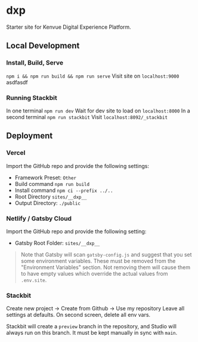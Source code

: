 # __dxp__

Starter site for Kenvue Digital Experience Platform.


## Local Development

### Install, Build, Serve

`npm i && npm run build && npm run serve`
Visit site on `localhost:9000`
asdfasdf

### Running Stackbit

In one terminal `npm run dev`
Wait for dev site to load on `localhost:8000`
In a second terminal `npm run stackbit`
Visit `localhost:8092/_stackbit`

## Deployment

### Vercel
Import the GitHub repo and provide the following settings:
- Framework Preset: `Other`
- Build command `npm run build`
- Install command `npm ci --prefix ../..`
- Root Directory `sites/__dxp__`
- Output Directory: `./public`

### Netlify / Gatsby Cloud
Import the GitHub repo and provide the following setting:
- Gatsby Root Folder: `sites/__dxp__`

> Note that Gatsby will scan `gatsby-config.js` and suggest that you set some
> environment variables. These must be removed from the "Environment Variables"
> section. Not removing them will cause them to have empty values which override
> the actual values from `.env.site`.

### Stackbit

Create new project -> Create from Github -> Use my repository
Leave all settings at defaults.
On second screen, delete all env vars.

Stackbit will create a `preview` branch in the repository, and Studio will always
run on this branch.  It must be kept manually in sync with `main`.
